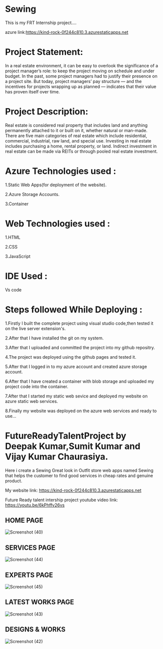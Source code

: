 # Sewing

This is my FRT Internship project....

azure link:https://kind-rock-0f244c810.3.azurestaticapps.net

# Project Statement:

In a real estate environment, it can be easy to overlook the significance of a project manager’s role: to keep the project moving on schedule and under budget. In the past, some project managers had to justify their presence on a project site. But today, project managers’ pay structure — and the incentives for projects wrapping up as planned — indicates that their value has proven itself over time. 
 
# Project Description:

Real estate is considered real property that includes land and anything permanently attached to it or built on it, whether natural or man-made. There are five main categories of real estate which include residential, commercial, industrial, raw land, and special use. Investing in real estate includes purchasing a home, rental property, or land. Indirect investment in real estate can be made via REITs or through pooled real estate investment.

# Azure Technologies used :

1.Static Web Apps(for deployment of the website).

2.Azure Storage Accounts.

3.Container

# Web Technologies used :

1.HTML

2.CSS

3.JavaScript

# IDE Used :

Vs code

# Steps followed While Deploying :

1.Firstly I built the complete project using visual studio code,then tested it on the live server extension's.

2.After that I have installed the git on my system.

3.After that I uploaded and committed the project into my github repositry.

4.The project was deployed using the github pages and tested it.

5.After that I logged in to my azure account and created azure storage account.

6.After that I have created a container with blob storage and uploaded my project code into the container.

7.After that I started my static web sevice and deployed my website on azure static web services.

8.Finally my website was deployed on the azure web services and ready to use...

















# FutureReadyTalentProject by Deepak Kumar,Sumit Kumar and Vijay Kumar Chaurasiya.

Here i create a Sewing Great look in Outfit store web apps named Sewing that helps the customer to find good services in cheap rates and genuine product.

My website link: https://kind-rock-0f244c810.3.azurestaticapps.net

Future Ready talent intership project youtube video link: https://youtu.be/6kPhffv26vs 

## HOME PAGE
![Screenshot (40)](https://github.com/Deepak6203/FutureReadyTalentProject/assets/114820862/54ec69ec-fd92-4f50-8bf3-2701b4d9ba4a)

## SERVICES PAGE
![Screenshot (44)](https://github.com/Deepak6203/FutureReadyTalentProject/assets/114820862/1ef63f05-56ef-4a9f-94f5-6c1dc392b237)

## EXPERTS PAGE
![Screenshot (45)](https://github.com/Deepak6203/FutureReadyTalentProject/assets/114820862/88059d86-4d83-4f0d-8d80-6feeca58a36f)

## LATEST WORKS PAGE
![Screenshot (43)](https://github.com/Deepak6203/FutureReadyTalentProject/assets/114820862/25173fbf-8c9e-4703-a8a5-5304bf78871f)

## DESIGNS & WORKS
![Screenshot (42)](https://github.com/Deepak6203/FutureReadyTalentProject/assets/114820862/2f70425f-baa1-437b-9341-659429b95d50)
